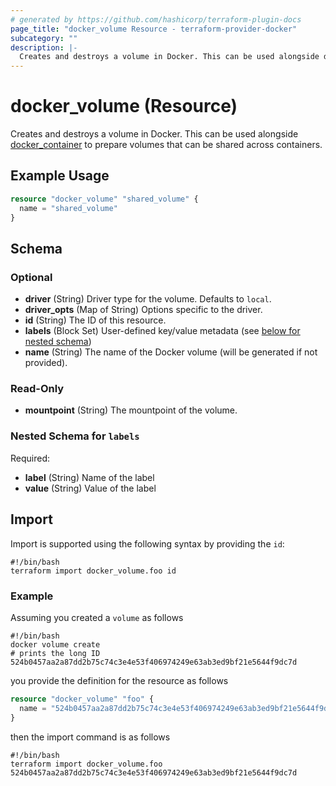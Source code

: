 ```yaml
---
# generated by https://github.com/hashicorp/terraform-plugin-docs
page_title: "docker_volume Resource - terraform-provider-docker"
subcategory: ""
description: |-
  Creates and destroys a volume in Docker. This can be used alongside docker_container container.md to prepare volumes that can be shared across containers.
---
```

<!-- Bug: Type and Name are switched -->
# docker_volume (Resource)

Creates and destroys a volume in Docker. This can be used alongside [docker_container](container.md) to prepare volumes that can be shared across containers.

## Example Usage

```terraform
resource "docker_volume" "shared_volume" {
  name = "shared_volume"
}
```

<!-- schema generated by tfplugindocs -->
## Schema

### Optional

- **driver** (String) Driver type for the volume. Defaults to `local`.
- **driver_opts** (Map of String) Options specific to the driver.
- **id** (String) The ID of this resource.
- **labels** (Block Set) User-defined key/value metadata (see [below for nested schema](#nestedblock--labels))
- **name** (String) The name of the Docker volume (will be generated if not provided).

### Read-Only

- **mountpoint** (String) The mountpoint of the volume.

<a id="nestedblock--labels"></a>
### Nested Schema for `labels`

Required:

- **label** (String) Name of the label
- **value** (String) Value of the label

## Import

Import is supported using the following syntax by providing the `id`:

```shell
#!/bin/bash
terraform import docker_volume.foo id
```

### Example

Assuming you created a `volume` as follows

```shell
#!/bin/bash
docker volume create
# prints the long ID
524b0457aa2a87dd2b75c74c3e4e53f406974249e63ab3ed9bf21e5644f9dc7d
```

you provide the definition for the resource as follows

```terraform
resource "docker_volume" "foo" {
  name = "524b0457aa2a87dd2b75c74c3e4e53f406974249e63ab3ed9bf21e5644f9dc7d"
}
```

then the import command is as follows

```shell
#!/bin/bash
terraform import docker_volume.foo 524b0457aa2a87dd2b75c74c3e4e53f406974249e63ab3ed9bf21e5644f9dc7d
```